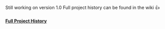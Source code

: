 Still working on version 1.0  Full project history can be found in the wiki :+1:
#### [Full Project History](https://github.com/GantMan/teamweb/wiki/History)
